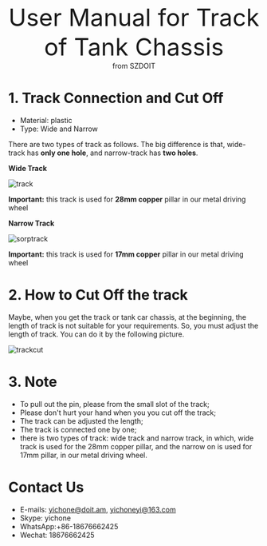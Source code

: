 <center> <font size=10> User Manual for Track of Tank Chassis </font></center>

<center> from SZDOIT </center>

# **1. Track Connection and Cut Off**

- Material: plastic
- Type: Wide and Narrow

There are two types of track as follows. The big difference is that, wide-track has **only one hole**, and narrow-track has **two holes**.



**Wide Track**

![track](https://github.com/SmartArduino/document/raw/master/docs/Robot/FrameChassis/track/track.jpg)

**Important:** this track is used for **28mm copper** pillar in our metal driving wheel

**Narrow Track**

![sorptrack](https://github.com/SmartArduino/document/raw/master/docs/Robot/FrameChassis/track/sorptrack.jpg)

**Important:** this track is used for **17mm copper** pillar in our metal driving wheel

# 2. How to Cut Off the track

Maybe, when you get the track or tank car chassis, at the beginning, the length of track is not suitable for your requirements. So, you must adjust the length of track. You can do it by the following picture.

![trackcut](https://github.com/SmartArduino/document/raw/master/docs/Robot/FrameChassis/track/trackcut.jpg)

# **3. Note**

- To pull out the pin, please from the small slot of the track;
- Please don't hurt your hand when you you cut off the track;
- The track can be adjusted the length;
- The track is connected one by one;
- there is two types of track: wide track and narrow track, in which, wide track is used for the 28mm copper pillar, and the narrow on is used for 17mm pillar, in our metal driving wheel.

# Contact Us

- E-mails: [yichone@doit.am](mailto:yichone@doit.am), [yichoneyi@163.com](mailto:yichoneyi@163.com)
- Skype: yichone
- WhatsApp:+86-18676662425
- Wechat: 18676662425